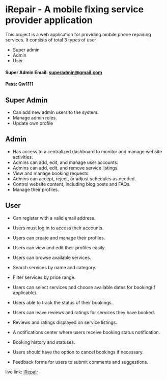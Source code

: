 # iRepair - A mobile fixing service provider application

This project is a web application for providing mobile phone repairing services. It consists of total 3 types of user

- Super admin
- Admin
- User

#### Super Admin Email: superadmin@gmail.com
#### Pass: Qw1111

## Super Admin

- Can add new admin users to the system.
- Manage admin roles.
- Update own profile

## Admin

- Has access to a centralized dashboard to monitor and manage website activities.
- Admins can add, edit, and manage user accounts.
- Admins can add, edit, and remove service listings.
- View and manage booking requests.
- Admins can accept, reject, or adjust schedules as needed.
- Control website content, including blog posts and FAQs.
- Manage their profiles.

## User

- Can register with a valid email address.

- Users must log in to access their accounts.
- Users can create and manage their profiles.
- Users can view and edit their profiles easily.
- Users can browse available services.
- Search services by name and category.
- Filter services by price range.
- Users can select services and choose available dates for booking(if applicable).
- Users able to track the status of their bookings.
- Users can leave reviews and ratings for services they have booked.
- Reviews and ratings displayed on service listings.
- A notifications center where users receive booking status notification.
- Booking history and statuses.
- Users should have the option to cancel bookings if necessary.
- Feedback forms for users to submit comments and suggestions.

live link: [iRepair](https://a9-mobile-fix-service.netlify.app)